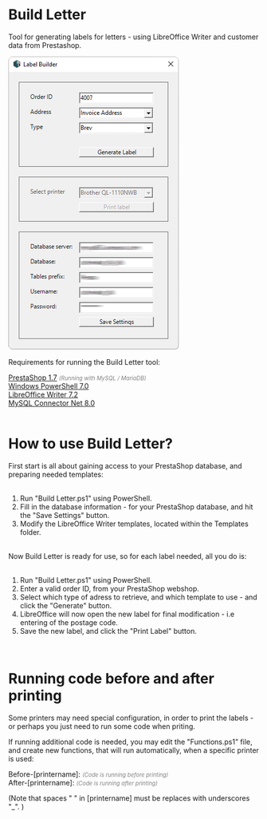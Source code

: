 # Build Letter
Tool for generating labels for letters - using LibreOffice Writer and customer data from Prestashop.

![Build Letter Screenshot](/Screenshots/Build-Letter.png)

Requirements for running the Build Letter tool:

[PrestaShop 1.7](https://www.prestashop.com) <span style="color:gray;font-size:0.8em">*(Running with MySQL / MariaDB)*</span> <br />
[Windows PowerShell 7.0](https://aka.ms/powershell-release?tag=stable) <br />
[LibreOffice Writer 7.2](https://www.libreoffice.org/download/download) <br />
[MySQL Connector Net 8.0](https://dev.mysql.com/downloads/connector/net) <br /><br />

# How to use Build Letter?

First start is all about gaining access to your PrestaShop database, and preparing needed templates:<br /><br />
<ol>
<li>Run "Build Letter.ps1" using PowerShell.</li>
<li>Fill in the database information - for your PrestaShop database, and hit the "Save Settings" button.</li>
<li>Modify the LibreOffice Writer templates, located within the Templates folder.</li>
</ol>
<br />
Now Build Letter is ready for use, so for each label needed, all you do is:<br /><br />
<ol>
<li>Run "Build Letter.ps1" using PowerShell.</li>
<li>Enter a valid order ID, from your PrestaShop webshop.</li>
<li>Select which type of adress to retrieve, and which template to use - and click the "Generate" button.</li>
<li>LibreOffice will now open the new label for final modification - i.e entering of the postage code.</li>
<li>Save the new label, and click the "Print Label" button.
</ol><br />

# Running code before and after printing 

Some printers may need special configuration, in order to print the labels - or perhaps you just need to run some code when priting.

If running additional code is needed, you may edit the "Functions.ps1" file, and create new functions, that will run automatically, when a specific printer is used:

Before-[printername]: <span style="color:gray;font-size:0.8em">*(Code is running before printing)*</span><br />
After-[printername]: <span style="color:gray;font-size:0.8em">*(Code is running after printing)*</span>

(Note that spaces " " in [printername] must be replaces with underscores "_". )